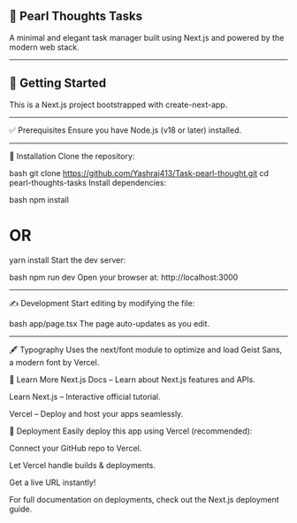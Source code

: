 ## 🌟 Pearl Thoughts Tasks
A minimal and elegant task manager built using Next.js and powered by the modern web stack.

---

## 🚀 Getting Started
This is a Next.js project bootstrapped with create-next-app.

---

✅ Prerequisites
Ensure you have Node.js (v18 or later) installed.

---

🔧 Installation
Clone the repository:

bash
git clone https://github.com/Yashraj413/Task-pearl-thought.git
cd pearl-thoughts-tasks
Install dependencies:

bash
npm install
# OR
yarn install
Start the dev server:

bash
npm run dev
Open your browser at: http://localhost:3000

---

✍️ Development
Start editing by modifying the file:

bash
app/page.tsx
The page auto-updates as you edit.

---

🖋️ Typography
Uses the next/font module to optimize and load Geist Sans, a modern font by Vercel.

🧠 Learn More
Next.js Docs – Learn about Next.js features and APIs.

Learn Next.js – Interactive official tutorial.

Vercel – Deploy and host your apps seamlessly.

🚀 Deployment
Easily deploy this app using Vercel (recommended):

Connect your GitHub repo to Vercel.

Let Vercel handle builds & deployments.

Get a live URL instantly!

For full documentation on deployments, check out the Next.js deployment guide.
